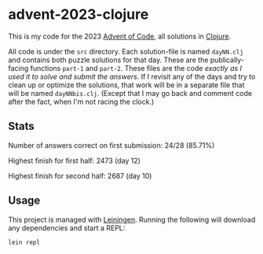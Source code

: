 # advent-2023-clojure

This is my code for the 2023 [Advent of Code](https://adventofcode.com/2023),
all solutions in [Clojure](https://clojure.org/).

All code is under the `src` directory. Each solution-file is named `dayNN.clj`
and contains both puzzle solutions for that day. These are the
publically-facing functions `part-1` and `part-2`. These files are the code
*exactly as I used it to solve and submit the answers*. If I revisit any of the
days and try to clean up or optimize the solutions, that work will be in a
separate file that will be named `dayNNbis.clj`. (Except that I may go back and
comment code after the fact, when I'm not racing the clock.)

## Stats

Number of answers correct on first submission: 24/28 (85.71%)

Highest finish for first half: 2473 (day 12)

Highest finish for second half: 2687 (day 10)

## Usage

This project is managed with [Leiningen](https://leiningen.org/). Running the
following will download any dependencies and start a REPL:

```
lein repl
```
